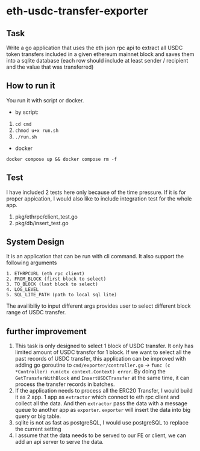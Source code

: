 # eth-usdc-transfer-exporter

## Task
Write a go application that uses the eth json rpc api to extract all USDC token transfers included in a given ethereum mainnet block and saves them into a sqlite database (each row should include at least sender / recipient and the value that was transferred)

## How to run it
You run it with script or docker.
- by script: 

1. `cd cmd`
1. `chmod u+x run.sh`
1. `./run.sh`


- docker

`docker compose up && docker compose rm -f`

## Test
I have included 2 tests here only because of the time pressure. If it is for proper appication, I would also like to include integration test for the whole app.
1. pkg/ethrpc/client_test.go
1. pkg/db/insert_test.go

## System Design
It is an application that can be run with cli command. It also support the following arguments
```
1. ETHRPCURL (eth rpc client)
2. FROM_BLOCK (first block to select)
3. TO_BLOCK (last block to select)
4. LOG_LEVEL
5. SQL_LITE_PATH (path to local sql lite)
```

The availibiliy to input different args provides user to select different block range of USDC transfer.

## further improvement
1. This task is only designed to select 1 block of USDC transfer. It only has limited amount of USDC transfor for 1 block. If we want to select all the past records of USDC transfer, this application can be improved with adding go goroutine to `cmd/exporter/controller.go` -> `func (c *Controller) run(ctx context.Context) error`. By doing the `GetTransferWithBlock` and `InsertUSDCTransfer` at the same time, it can process the transfer records in batches. 
1. If the application needs to process all the ERC20 Transfer, I would build it as 2 app. 1 app as `extractor` which connect to eth rpc client and collect all the data. And then `extractor` pass the data with a message queue to another app as `exporter`. `exporter` will insert the data into big query or big table.
1. sqlite is not as fast as postgreSQL, I would use postgreSQL to replace the current setting
1. I assume that the data needs to be served to our FE or client, we can add an api server to serve the data.